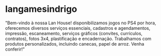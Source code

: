 # langamesindrigo
"Bem-vindo à nossa Lan House! disponibilizamos jogos no PS4 por hora, oferecemos diversos serviços essenciais, cadastros e agendamentos, impressão, escaneamento, serviços gráficos (convites, currículos, contratos), fotos 3x4, plastificação e encadernação. Trabalhamos com produtos personalizados, incluindo canecas, papel de arroz. Venha conferir!"
